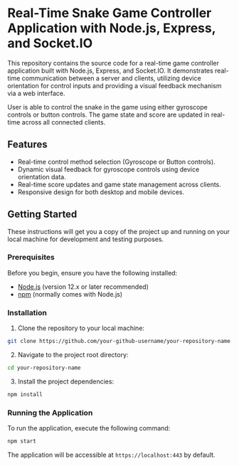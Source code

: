 # Real-Time Snake Game Controller Application with Node.js, Express, and Socket.IO

This repository contains the source code for a real-time game controller application built with Node.js, Express, and Socket.IO. It demonstrates real-time communication between a server and clients, utilizing device orientation for control inputs and providing a visual feedback mechanism via a web interface.

User is able to control the snake in the game using either gyroscope controls or button controls. The game state and score are updated in real-time across all connected clients.

## Features

- Real-time control method selection (Gyroscope or Button controls).
- Dynamic visual feedback for gyroscope controls using device orientation data.
- Real-time score updates and game state management across clients.
- Responsive design for both desktop and mobile devices.

## Getting Started

These instructions will get you a copy of the project up and running on your local machine for development and testing purposes.

### Prerequisites

Before you begin, ensure you have the following installed:
- [Node.js](https://nodejs.org/en/) (version 12.x or later recommended)
- [npm](https://www.npmjs.com/) (normally comes with Node.js)

### Installation

1. Clone the repository to your local machine:

```bash
git clone https://github.com/your-github-username/your-repository-name.git
```

2. Navigate to the project root directory:

```bash
cd your-repository-name
```

3. Install the project dependencies:

```bash
npm install
```

### Running the Application

To run the application, execute the following command:

```bash
npm start
```

The application will be accessible at `https://localhost:443` by default.

